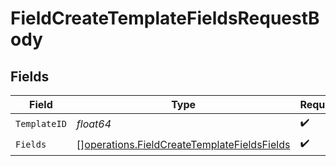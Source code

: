 # FieldCreateTemplateFieldsRequestBody


## Fields

| Field                                                                                                      | Type                                                                                                       | Required                                                                                                   | Description                                                                                                |
| ---------------------------------------------------------------------------------------------------------- | ---------------------------------------------------------------------------------------------------------- | ---------------------------------------------------------------------------------------------------------- | ---------------------------------------------------------------------------------------------------------- |
| `TemplateID`                                                                                               | *float64*                                                                                                  | :heavy_check_mark:                                                                                         | N/A                                                                                                        |
| `Fields`                                                                                                   | [][operations.FieldCreateTemplateFieldsFields](../../models/operations/fieldcreatetemplatefieldsfields.md) | :heavy_check_mark:                                                                                         | N/A                                                                                                        |